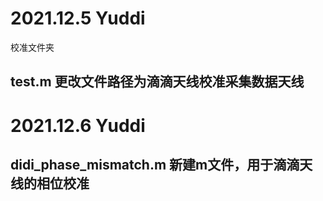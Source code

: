 # 2021.12.5 Yuddi
校准文件夹
## test.m 更改文件路径为滴滴天线校准采集数据天线

# 2021.12.6 Yuddi

## didi_phase_mismatch.m 新建m文件，用于滴滴天线的相位校准